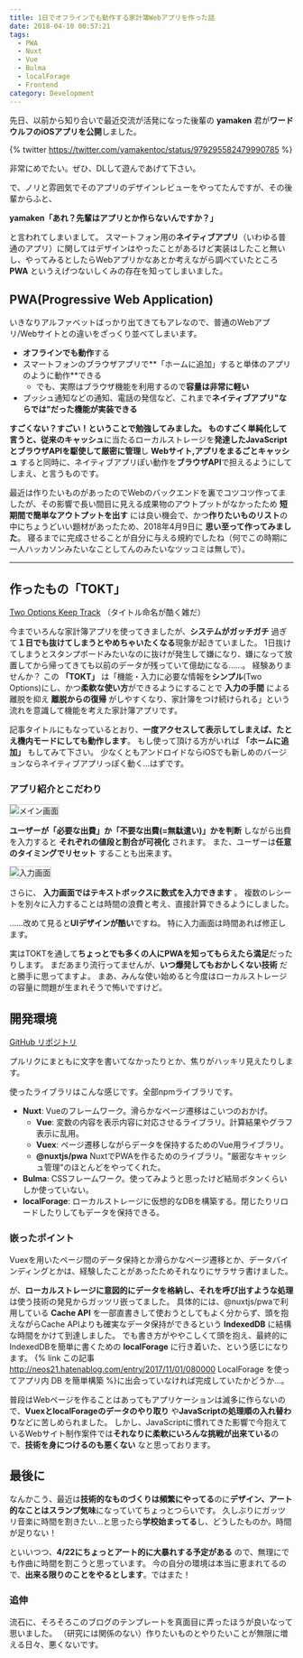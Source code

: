 ```yaml
---
title: 1日でオフラインでも動作する家計簿Webアプリを作った話
date: 2018-04-10 00:57:21
tags:
  - PWA
  - Nuxt
  - Vue
  - Bulma
  - localForage
  - Frontend
category: Development
---
```


先日、以前から知り合いで最近交流が活発になった後輩の **yamaken** 君が**ワードウルフのiOSアプリを公開**しました。

{% twitter https://twitter.com/yamakentoc/status/979295582479990785 %}

非常にめでたい。ぜひ、DLして遊んであげて下さい。

で、ノリと雰囲気でそのアプリのデザインレビューをやってたんですが、その後輩からふと、

**yamaken「あれ？先輩はアプリとか作らないんですか？」**

と言われてしまいまして。
スマートフォン用の**ネイティブアプリ**（いわゆる普通のアプリ）に関してはデザインはやったことがあるけど実装はしたこと無いし、やってみるとしたらWebアプリかなあとか考えながら調べていたところ **PWA** というえげつないしくみの存在を知ってしまいました。

<!-- more -->

## PWA(Progressive Web Application)

いきなりアルファベットばっかり出てきてもアレなので、普通のWebアプリ/Webサイトとの違いをざっくり並べてしまいます。

- **オフラインでも動作**する
- スマートフォンのブラウザアプリで**「ホームに追加」すると単体のアプリのように動作**できる
  - でも、実際はブラウザ機能を利用するので**容量は非常に軽い**
- プッシュ通知などの通知、電話の発信など、これまで**ネイティブアプリ"ならでは"だった機能が実装できる**

**すごくない？すごい！**ということで勉強してみました。
ものすごく単純化して言うと、従来の**キャッシュ**に当たるローカルストレージを**発達したJavaScriptとブラウザAPIを駆使して厳密に管理**し **Webサイト,アプリをまるごとキャッシュ** すると同時に、ネイティブアプリぽい動作を**ブラウザAPI**で担えるようにしてしまえ、と言うものです。

最近は作りたいものがあったのでWebのバックエンドを裏でコツコツ作ってましたが、その影響で長い間目に見える成果物のアウトプットがなかったため **短期間で簡単なアウトプットを出す** には良い機会で、かつ**作りたいものリスト**の中にちょうどいい題材があったため、2018年4月9日に **思い至って作ってみました**。
寝るまでに完成させることが自分に与える規約でしたね（何でこの時期に一人ハッカソンみたいなことしてんのみたいなツッコミは無しで）。

---

## 作ったもの「TOKT」

[Two Options Keep Track](https://skawashima.github.io/keepTrack/)
（タイトル命名が酷く雑だ）

今までいろんな家計簿アプリを使ってきましたが、**システムがガッチガチ** 過ぎて**１日でも抜けてしまうとやめちゃいたくなる**現象が起きていました。
1日抜けてしまうとスタンプボードみたいなのに抜けが発生して嫌になり、嫌になって放置してから帰ってきても以前のデータが残っていて億劫になる……。
経験ありませんか？
この **「TOKT」** は「機能・入力に必要な情報を**シンプル**(Two Options)にし、かつ**柔軟な使い方**ができるようにすることで **入力の手間** による離脱を抑え **離脱からの復帰** がしやすくなり、家計簿をつけ続けられる」という流れを意識して機能を考えた家計簿アプリです。

記事タイトルにもなっているとおり、**一度アクセスして表示してしまえば、たとえ機内モードにしても動作します**。
もし使って頂ける方がいれば **「ホームに追加」** もしてみて下さい。
少なくともアンドロイドならiOSでも新しめのバージョンならネイティブアプリっぽく動く…はずです。

### アプリ紹介とこだわり

<img src='./tokt_1-night-development/main.png' alt='メイン画面' style='border: solid 1px #ccc'>

**ユーザーが「必要な出費」か「不要な出費(=無駄遣い)」かを判断** しながら出費を入力すると **それぞれの値段と割合が可視化** されます。
また、ユーザーは**任意のタイミングでリセット** することも出来ます。

<img src='./tokt_1-night-development/input.png' alt='入力画面' style='border: solid 1px #ccc'>

さらに、 **入力画面ではテキストボックスに数式を入力できます** 。
複数のレシートを別々に入力することは時間の浪費と考え、直接計算できるようにしました。

……改めて見ると**UIデザインが酷い**ですね。
特に入力画面は時間あれば修正します。

実はTOKTを通して**ちょっとでも多くの人にPWAを知ってもらえたら満足**だったりします。
まだあまり流行ってませんが、**いつ爆発してもおかしくない技術** だと勝手に思ってますよ。
まあ、みんな使い始めると今度はローカルストレージの容量に問題が生まれそうで怖いですけど。

## 開発環境

[GitHub リポジトリ](https://github.com/sKawashima/keepTrack)

プルリクにまともに文字を書いてなかったりとか、焦りがハッキリ見えたりします。

使ったライブラリはこんな感じです。全部npmライブラリです。

- **Nuxt**: Vueのフレームワーク。滑らかなページ遷移はこいつのおかげ。
  - **Vue**: 変数の内容を表示内容に対応させるライブラリ。計算結果やグラフ表示に乱用。
  - **Vuex**: ページ遷移しながらデータを保持するためのVue用ライブラリ。
  - **@nuxtjs/pwa** NuxtでPWAを作るためのライブラリ。"厳密なキャッシュ管理"のほとんどをやってくれた。
- **Bulma**: CSSフレームワーク。使ってみようと思ったけど結局ボタンくらいしか使っていない。
- **localForage**: ローカルストレージに仮想的なDBを構築する。閉じたりリロードしたりしてもデータを保持できる。

### 嵌ったポイント

Vuexを用いたページ間のデータ保持とか滑らかなページ遷移とか、データバインディングとかは、経験したことがあったためそれなりにサラサラ書けました。

が、**ローカルストレージに意図的にデータを格納し、それを呼び出すような処理** は使う技術の発見からガッツリ嵌ってました。
具体的には、@nuxtjs/pwaで利用している **Cache API** を一部直書きして使おうとしてもよく分からず、頭を抱えながらCache APIよりも確実なデータ保持ができるという **IndexedDB** に結構な時間をかけて到達しました。
でも書き方がややこしくて頭を抱え、最終的にIndexedDBを簡単に書くための **localForage** に行き着いた、という感じになります。
{% link この記事 http://neos21.hatenablog.com/entry/2017/11/01/080000 LocalForage を使ってアプリ内 DB を簡単構築 %}に出会っていなければ完成していたかどうか…。

普段はWebページを作ることはあってもアプリケーションは滅多に作らないので、**VuexとlocalForageのデータのやり取り** や**JavaScriptの処理順の入れ替わり**などに苦しめられました。
しかし、JavaScriptに慣れてきた影響で今抱えているWebサイト制作案件では**それなりに柔軟にいろんな挑戦が出来ている**ので、**技術を身につけるのも悪くない** なと思っております。

## 最後に

なんかこう、最近は**技術的なものづくりは頻繁にやってる**のに**デザイン、アート的なことはスランプ気味**になっていてちょっとつらいです。
久しぶりにガッツリ音楽に時間を割きたい…と思ったら**学校始まってる**し、どうしたものか。時間が足りない！

といいつつ、**4/22にちょっとアート的に大暴れする予定がある** ので、無理にでも作曲に時間を割こうと思っています。
今の自分の環境は本当に恵まれてるので、**出来る限りのことをやるとします**。ではまた！

### 追伸

流石に、そろそろこのブログのテンプレートを真面目に弄ったほうが良いなって思いました。
（研究には関係のない）作りたいものとやりたいことが無限に増える日々、悪くないです。
